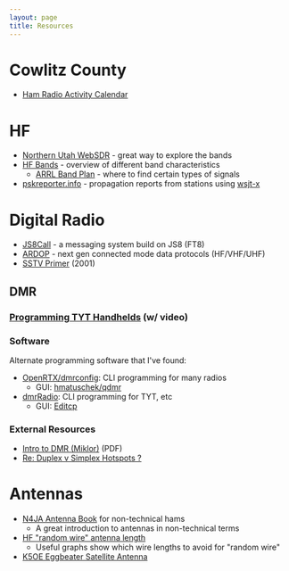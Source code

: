 ```yaml
---
layout: page
title: Resources
---
```


# Cowlitz County

* [Ham Radio Activity Calendar](/calendar)

# HF

* [Northern Utah WebSDR](http://sdrutah.org/) - great way to explore the bands
* [HF Bands](http://www.hamuniverse.com/hfbands.html) - overview of different band characteristics
  * [ARRL Band Plan](http://www.arrl.org/band-plan) - where to find certain types of signals
* [pskreporter.info](https://pskreporter.info/pskmap.html) - propagation reports
  from stations using [wsjt-x](https://physics.princeton.edu/pulsar/k1jt/wsjtx.html)

# Digital Radio

* [JS8Call](http://js8call.com/) - a messaging system build on JS8 (FT8)
* [ARDOP](https://www.winlink.org/content/ardop_overview) - next gen connected mode data protocols (HF/VHF/UHF)
* [SSTV Primer](https://hamsoft.ca/pages/mmsstv/sstv-primer.php) (2001)

## DMR

### [Programming TYT Handhelds](/info/tyt/) (w/ video)

### Software

Alternate programming software that I've found:

* [OpenRTX/dmrconfig](https://github.com/OpenRTX/dmrconfig): CLI programming for many radios
  * GUI: [hmatuschek/qdmr](https://github.com/hmatuschek/qdmr)
* [dmrRadio](https://github.com/DaleFarnsworth-DMR/dmrRadio): CLI programming for TYT, etc
  * GUI: [Editcp](https://github.com/DaleFarnsworth-DMR/editcp)

### External Resources

* [Intro to DMR (Miklor)](https://www.miklor.com/DMR/ppt/DMR-BasicTutorial.pdf) (PDF)
* [Re: Duplex v Simplex Hotspots ?](https://groups.io/g/GeorgiaDMR/message/455)

# Antennas

* [N4JA Antenna Book](http://www.hamuniverse.com/n4jaantennabook.html) for non-technical hams
  * A great introduction to antennas in non-technical terms
* [HF "random wire" antenna length](http://udel.edu/~mm/ham/randomWire/)
  * Useful graphs show which wire lengths to avoid for "random wire"
* [K5OE Eggbeater Satellite Antenna](http://wb5rmg.somenet.net/k5oe/Eggbeater_2.html)
